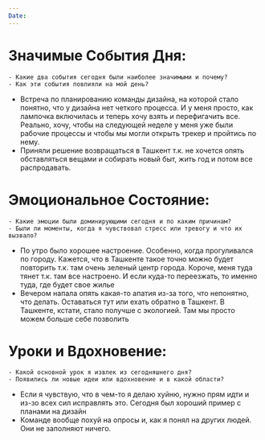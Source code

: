 ```yaml
---
Date:
---
```



# **Значимые События Дня:**
```
- Какие два события сегодня были наиболее значимыми и почему?
- Как эти события повлияли на мой день?
```
- Встреча по планированию команды дизайна, на которой стало понятно, что у дизайна нет четкого процесса. И у меня просто, как лампочка включилась и теперь хочу взять и перефигачить все. Реально, хочу, чтобы на следующей неделе у меня уже были рабочие процессы и чтобы мы могли открыть трекер и пройтись по нему. 
- Приняли решение возвращаться в Ташкент т.к. не хочется опять обставляться вещами и собирать новый быт, жить год и потом все распродавать.

#  **Эмоциональное Состояние:**
```
- Какие эмоции были доминирующими сегодня и по каким причинам?
- Были ли моменты, когда я чувствовал стресс или тревогу и что их вызвало?
```
- По утро было хорошее настроение. Особенно, когда прогуливался по городу. Кажется, что в Ташкенте такое точно можно будет повторить т.к. там очень зеленый центр города. Короче, меня туда тянет т.к. там все настроено. И если куда-то переезжать, то именно туда, где будет свое жилье
- Вечером напала опять какая-то апатия из-за того, что непонятно, что делать. Оставаться тут или ехать обратно в Ташкент. В Ташкенте, кстати, стало получше с экологией. Там мы просто можем больше себе позволить

# Уроки и Вдохновение:
```
- Какой основной урок я извлек из сегодняшнего дня?
- Появились ли новые идеи или вдохновение и в какой области?
```
- Если я чувствую, что в чем-то я делаю хуйню, нужно прям идти и из-зо всех сил исправлять это. Сегодня был хороший пример с планами на дизайн
- Команде вообще похуй на опросы и, как я понял на других людей. Они не заполняют ничего. 
